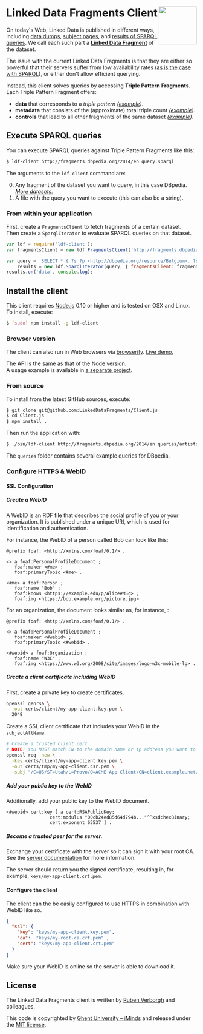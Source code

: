 # Linked Data Fragments Client <img src="http://linkeddatafragments.org/images/logo.svg" width="100" align="right" alt="" />
On today's Web, Linked Data is published in different ways,
including [data dumps](http://downloads.dbpedia.org/3.9/en/),
[subject pages](http://dbpedia.org/page/Linked_data),
and [results of SPARQL queries](http://dbpedia.org/sparql?default-graph-uri=http%3A%2F%2Fdbpedia.org&query=CONSTRUCT+%7B+%3Fp+a+dbpedia-owl%3AArtist+%7D%0D%0AWHERE+%7B+%3Fp+a+dbpedia-owl%3AArtist+%7D&format=text%2Fturtle).
We call each such part a [**Linked Data Fragment**](http://linkeddatafragments.org/) of the dataset.

The issue with the current Linked Data Fragments
is that they are either so powerful that their servers suffer from low availability rates
([as is the case with SPARQL](http://sw.deri.org/~aidanh/docs/epmonitorISWC.pdf)),
or either don't allow efficient querying.

Instead, this client solves queries by accessing **Triple Pattern Fragments**.
<br>
Each Triple Pattern Fragment offers:

- **data** that corresponds to a _triple pattern_
  _([example](http://data.linkeddatafragments.org/dbpedia?subject=&predicate=rdf%3Atype&object=dbpedia-owl%3ARestaurant))_.
- **metadata** that consists of the (approximate) total triple count
  _([example](http://data.linkeddatafragments.org/dbpedia?subject=&predicate=rdf%3Atype&object=))_.
- **controls** that lead to all other fragments of the same dataset
  _([example](http://data.linkeddatafragments.org/dbpedia?subject=&predicate=&object=%22John%22%40en))_.


## Execute SPARQL queries

You can execute SPARQL queries against Triple Pattern Fragments like this:
```bash
$ ldf-client http://fragments.dbpedia.org/2014/en query.sparql
```
The arguments to the `ldf-client` command are:

0. Any fragment of the dataset you want to query, in this case DBpedia.
[_More datasets._](http://linkeddatafragments.org/data/)
0. A file with the query you want to execute (this can also be a string).


### From within your application

First, create a `FragmentsClient` to fetch fragments of a certain dataset.
<br>
Then create a `SparqlIterator` to evaluate SPARQL queries on that dataset.

```JavaScript
var ldf = require('ldf-client');
var fragmentsClient = new ldf.FragmentsClient('http://fragments.dbpedia.org/2014/en');

var query = 'SELECT * { ?s ?p <http://dbpedia.org/resource/Belgium>. ?s ?p ?o } LIMIT 100',
    results = new ldf.SparqlIterator(query, { fragmentsClient: fragmentsClient });
results.on('data', console.log);
```


## Install the client

This client requires [Node.js](http://nodejs.org/) 0.10 or higher
and is tested on OSX and Linux.
To install, execute:
```bash
$ [sudo] npm install -g ldf-client
```

### Browser version

The client can also run in Web browsers via [browserify](https://github.com/substack/node-browserify).
[Live demo.](http://client.linkeddatafragments.org/)

The API is the same as that of the Node version.
<br>
A usage example is available in [a separate project](https://github.com/LinkedDataFragments/WebClient).

### From source
To install from the latest GitHub sources, execute:
```bash
$ git clone git@github.com:LinkedDataFragments/Client.js
$ cd Client.js
$ npm install .
```

Then run the application with:
```bash
$ ./bin/ldf-client http://fragments.dbpedia.org/2014/en queries/artists-york.sparql
```
The `queries` folder contains several example queries for DBpedia.

### Configure HTTPS & WebID

#### SSL Configuration

##### Create a WebID

A WebID is an RDF file that describes the social profile of you or your organization.
It is published under a unique URI, which is used for identification and authentication.

For instance, the WebID of a person called Bob [](https://bob.example.org/profile#me) can look like this:

```
@prefix foaf: <http://xmlns.com/foaf/0.1/> .

<> a foaf:PersonalProfileDocument ;
   foaf:maker <#me> ;
   foaf:primaryTopic <#me> .

<#me> a foaf:Person ;
   foaf:name "Bob" ;
   foaf:knows <https://example.edu/p/Alice#MSc> ;
   foaf:img <https://bob.example.org/picture.jpg> .
```

For an organization, the document looks similar as, for instance, [](https://www.w3.org#webid):

```
@prefix foaf: <http://xmlns.com/foaf/0.1/> .

<> a foaf:PersonalProfileDocument ;
   foaf:maker <#webid> ;
   foaf:primaryTopic <#webid> .

<#webid> a foaf:Organization ;
   foaf:name "W3C" ;
   foaf:img <https://www.w3.org/2008/site/images/logo-w3c-mobile-lg> .
```

##### Create a client certificate including WebID

First, create a private key to create certificates.

```bash
openssl genrsa \
  -out certs/client/my-app-client.key.pem \
  2048
```

Create a SSL client certificate that includes your WebID in the `subjectAltName`.

```bash
# Create a trusted client cert
# NOTE: You MUST match CN to the domain name or ip address you want to use
openssl req -new \
  -key certs/client/my-app-client.key.pem \
  -out certs/tmp/my-app-client.csr.pem \
  -subj "/C=US/ST=Utah/L=Provo/O=ACME App Client/CN=client.example.net/subjectAltName=uniformResourceIdentifier:https://bob.example.org/profile#me"
```

##### Add your public key to the WebID

Additionally, add your public key to the WebID document.

```
<#webid> cert:key [ a cert:RSAPublicKey;
                cert:modulus "00cb24ed85d64d794b..."^^xsd:hexBinary;
                cert:exponent 65537 ] .
```
##### Become a trusted peer for the server.

Exchange your certificate with the server so it can sign it with your root CA. See the [server documentation](https://github.com/LinkedDataFragments/Server.js/blob/feature-https-authentication/README.md#sign-certificates-from-clients) for more information.

The server should return you the signed certificate, resulting in, for example, `keys/my-app-client.crt.pem`.


#### Configure the client

The client can the be easily configured to use HTTPS in combination with WebID like so.

```json
{
  "ssl": {
    "key": "keys/my-app-client.key.pem",
    "ca":  "keys/my-root-ca.crt.pem" ,
    "cert": "keys/my-app-client.crt.pem"
  }
}
```

Make sure your WebID is online so the server is able to download it.

## License
The Linked Data Fragments client is written by [Ruben Verborgh](http://ruben.verborgh.org/) and colleagues.

This code is copyrighted by [Ghent University – iMinds](http://mmlab.be/)
and released under the [MIT license](http://opensource.org/licenses/MIT).
